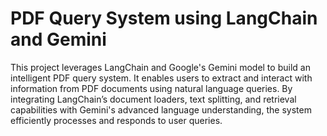 # PDF Query System using LangChain and Gemini

This project leverages LangChain and Google's Gemini model to build an intelligent PDF query system. It enables users to extract and interact with information from PDF documents using natural language queries. By integrating LangChain’s document loaders, text splitting, and retrieval capabilities with Gemini's advanced language understanding, the system efficiently processes and responds to user queries.
